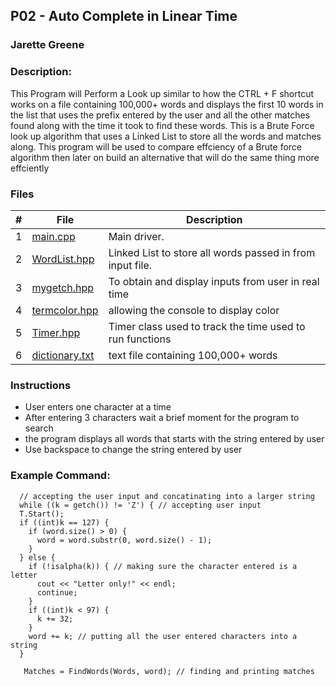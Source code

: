 ## P02 - Auto Complete in Linear Time 
### Jarette Greene
### Description:

   This Program will Perform a Look up similar to how the CTRL + F shortcut works on a file containing 100,000+
   words and displays the first 10 words in the list that uses the prefix entered by the user and all the other 
   matches found along with the time it took to find these words. This is a Brute Force look up algorithm that uses 
   a Linked List to store all the words and matches along. This program will be used to compare effciency of a Brute 
   force algorithm then later on build an alternative that will do the same thing more effciently 

### Files

|   #   | File             | Description                                        |
| :---: | ---------------  | -------------------------------------------------- |
|   1   | [main.cpp](https://github.com/Jarette/3013--Algorithms--Greene/blob/main/Assignment/P02/main.cpp)| Main driver.|
|   2   | [WordList.hpp](https://github.com/Jarette/3013--Algorithms--Greene/blob/main/Assignment/P02/WordList.hpp)|Linked List to store all words passed in from input file.|
|   3   | [mygetch.hpp](https://github.com/Jarette/3013--Algorithms--Greene/blob/main/Assignment/P02/mygetch.hpp)|To obtain and display inputs from user in real time |
|   4   | [termcolor.hpp](https://github.com/Jarette/3013--Algorithms--Greene/blob/main/Assignment/P02/termcolor.hpp)| allowing the console to display color|
|   5   | [Timer.hpp](https://github.com/Jarette/3013--Algorithms--Greene/blob/main/Assignment/P02/timer.hpp)| Timer class used to track the time used to run functions|
|   6   | [dictionary.txt](https://github.com/Jarette/3013--Algorithms--Greene/blob/main/Assignment/P02/dictionary.txt)|text file containing 100,000+ words|


### Instructions
  
  - User enters one character at a time 
  - After entering 3 characters wait a brief moment for the program to search
  - the program displays all words that starts with the string entered by user
  - Use backspace to change the string entered by user

### Example Command:

      // accepting the user input and concatinating into a larger string 
      while ((k = getch()) != 'Z') { // accepting user input
      T.Start();
      if ((int)k == 127) {
        if (word.size() > 0) {
          word = word.substr(0, word.size() - 1);
        }
      } else {
        if (!isalpha(k)) { // making sure the character entered is a letter
          cout << "Letter only!" << endl;
          continue;
        }
        if ((int)k < 97) {
          k += 32;
        }
        word += k; // putting all the user entered characters into a string
      }
      
       Matches = FindWords(Words, word); // finding and printing matches

